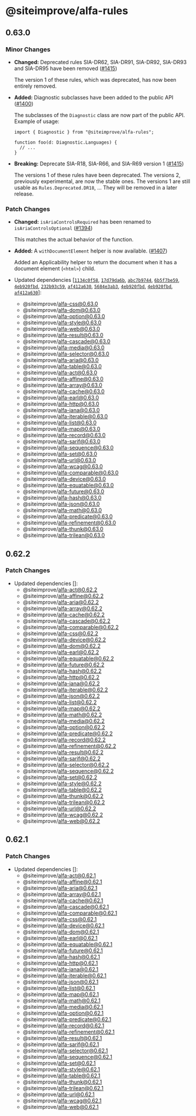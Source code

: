 # @siteimprove/alfa-rules

## 0.63.0

### Minor Changes

- **Changed:** Deprecated rules SIA-DR62, SIA-DR91, SIA-DR92, SIA-DR93 and SIA-DR95 have been removed ([#1415](https://github.com/Siteimprove/alfa/pull/1415))

  The version 1 of these rules, which was deprecated, has now been entirely removed.

- **Added:** Diagnostic subclasses have been added to the public API ([#1400](https://github.com/Siteimprove/alfa/pull/1400))

  The subclasses of the `Diagnostic` class are now part of the public API.
  Example of usage:

  ```
  import { Diagnostic } from "@siteimprove/alfa-rules";

  function foo(d: Diagnostic.Languages) {
    // ...
  }
  ```

- **Breaking:** Deprecate SIA-R18, SIA-R66, and SIA-R69 version 1 ([#1415](https://github.com/Siteimprove/alfa/pull/1415))

  The versions 1 of these rules have been deprecated. The versions 2, previously experimental, are now the stable ones.
  The versions 1 are still usable as `Rules.Deprecated.DR18`, … They will be removed in a later release.

### Patch Changes

- **Changed:** `isAriaControlsRequired` has been renamed to `isAriaControlsOptional` ([#1394](https://github.com/Siteimprove/alfa/pull/1394))

  This matches the actual behavior of the function.

- **Added:** A `withDocumentElement` helper is now available. ([#1407](https://github.com/Siteimprove/alfa/pull/1407))

  Added an Applicability helper to return the document when it has a document element (`<html>`) child.

- Updated dependencies [[`1134c0f58`](https://github.com/Siteimprove/alfa/commit/1134c0f580f1562fdb9becd3f5e442abcb86dc86), [`17d79da6b`](https://github.com/Siteimprove/alfa/commit/17d79da6b2e6d7fd789344ba62cb6fe5744c02a4), [`abc7b9744`](https://github.com/Siteimprove/alfa/commit/abc7b9744985d9935a079e82fddfa668463442c0), [`6b5f7be59`](https://github.com/Siteimprove/alfa/commit/6b5f7be5918bbf04ac07bcbf422c3c75304ce4de), [`4eb920fbd`](https://github.com/Siteimprove/alfa/commit/4eb920fbd665f0a84432a79f87a11531480d1b29), [`232b93c59`](https://github.com/Siteimprove/alfa/commit/232b93c592cf8f20709c7430869e428d07e75bde), [`af412a630`](https://github.com/Siteimprove/alfa/commit/af412a6309e7eb1e8590d3f5e269bd95ac7d6f50), [`5684e3ab3`](https://github.com/Siteimprove/alfa/commit/5684e3ab32fe5022a11f4592d06acb4b7039d2a1), [`4eb920fbd`](https://github.com/Siteimprove/alfa/commit/4eb920fbd665f0a84432a79f87a11531480d1b29), [`4eb920fbd`](https://github.com/Siteimprove/alfa/commit/4eb920fbd665f0a84432a79f87a11531480d1b29), [`af412a630`](https://github.com/Siteimprove/alfa/commit/af412a6309e7eb1e8590d3f5e269bd95ac7d6f50)]:
  - @siteimprove/alfa-css@0.63.0
  - @siteimprove/alfa-dom@0.63.0
  - @siteimprove/alfa-option@0.63.0
  - @siteimprove/alfa-style@0.63.0
  - @siteimprove/alfa-web@0.63.0
  - @siteimprove/alfa-result@0.63.0
  - @siteimprove/alfa-cascade@0.63.0
  - @siteimprove/alfa-media@0.63.0
  - @siteimprove/alfa-selector@0.63.0
  - @siteimprove/alfa-aria@0.63.0
  - @siteimprove/alfa-table@0.63.0
  - @siteimprove/alfa-act@0.63.0
  - @siteimprove/alfa-affine@0.63.0
  - @siteimprove/alfa-array@0.63.0
  - @siteimprove/alfa-cache@0.63.0
  - @siteimprove/alfa-earl@0.63.0
  - @siteimprove/alfa-http@0.63.0
  - @siteimprove/alfa-iana@0.63.0
  - @siteimprove/alfa-iterable@0.63.0
  - @siteimprove/alfa-list@0.63.0
  - @siteimprove/alfa-map@0.63.0
  - @siteimprove/alfa-record@0.63.0
  - @siteimprove/alfa-sarif@0.63.0
  - @siteimprove/alfa-sequence@0.63.0
  - @siteimprove/alfa-set@0.63.0
  - @siteimprove/alfa-url@0.63.0
  - @siteimprove/alfa-wcag@0.63.0
  - @siteimprove/alfa-comparable@0.63.0
  - @siteimprove/alfa-device@0.63.0
  - @siteimprove/alfa-equatable@0.63.0
  - @siteimprove/alfa-future@0.63.0
  - @siteimprove/alfa-hash@0.63.0
  - @siteimprove/alfa-json@0.63.0
  - @siteimprove/alfa-math@0.63.0
  - @siteimprove/alfa-predicate@0.63.0
  - @siteimprove/alfa-refinement@0.63.0
  - @siteimprove/alfa-thunk@0.63.0
  - @siteimprove/alfa-trilean@0.63.0

## 0.62.2

### Patch Changes

- Updated dependencies []:
  - @siteimprove/alfa-act@0.62.2
  - @siteimprove/alfa-affine@0.62.2
  - @siteimprove/alfa-aria@0.62.2
  - @siteimprove/alfa-array@0.62.2
  - @siteimprove/alfa-cache@0.62.2
  - @siteimprove/alfa-cascade@0.62.2
  - @siteimprove/alfa-comparable@0.62.2
  - @siteimprove/alfa-css@0.62.2
  - @siteimprove/alfa-device@0.62.2
  - @siteimprove/alfa-dom@0.62.2
  - @siteimprove/alfa-earl@0.62.2
  - @siteimprove/alfa-equatable@0.62.2
  - @siteimprove/alfa-future@0.62.2
  - @siteimprove/alfa-hash@0.62.2
  - @siteimprove/alfa-http@0.62.2
  - @siteimprove/alfa-iana@0.62.2
  - @siteimprove/alfa-iterable@0.62.2
  - @siteimprove/alfa-json@0.62.2
  - @siteimprove/alfa-list@0.62.2
  - @siteimprove/alfa-map@0.62.2
  - @siteimprove/alfa-math@0.62.2
  - @siteimprove/alfa-media@0.62.2
  - @siteimprove/alfa-option@0.62.2
  - @siteimprove/alfa-predicate@0.62.2
  - @siteimprove/alfa-record@0.62.2
  - @siteimprove/alfa-refinement@0.62.2
  - @siteimprove/alfa-result@0.62.2
  - @siteimprove/alfa-sarif@0.62.2
  - @siteimprove/alfa-selector@0.62.2
  - @siteimprove/alfa-sequence@0.62.2
  - @siteimprove/alfa-set@0.62.2
  - @siteimprove/alfa-style@0.62.2
  - @siteimprove/alfa-table@0.62.2
  - @siteimprove/alfa-thunk@0.62.2
  - @siteimprove/alfa-trilean@0.62.2
  - @siteimprove/alfa-url@0.62.2
  - @siteimprove/alfa-wcag@0.62.2
  - @siteimprove/alfa-web@0.62.2

## 0.62.1

### Patch Changes

- Updated dependencies []:
  - @siteimprove/alfa-act@0.62.1
  - @siteimprove/alfa-affine@0.62.1
  - @siteimprove/alfa-aria@0.62.1
  - @siteimprove/alfa-array@0.62.1
  - @siteimprove/alfa-cache@0.62.1
  - @siteimprove/alfa-cascade@0.62.1
  - @siteimprove/alfa-comparable@0.62.1
  - @siteimprove/alfa-css@0.62.1
  - @siteimprove/alfa-device@0.62.1
  - @siteimprove/alfa-dom@0.62.1
  - @siteimprove/alfa-earl@0.62.1
  - @siteimprove/alfa-equatable@0.62.1
  - @siteimprove/alfa-future@0.62.1
  - @siteimprove/alfa-hash@0.62.1
  - @siteimprove/alfa-http@0.62.1
  - @siteimprove/alfa-iana@0.62.1
  - @siteimprove/alfa-iterable@0.62.1
  - @siteimprove/alfa-json@0.62.1
  - @siteimprove/alfa-list@0.62.1
  - @siteimprove/alfa-map@0.62.1
  - @siteimprove/alfa-math@0.62.1
  - @siteimprove/alfa-media@0.62.1
  - @siteimprove/alfa-option@0.62.1
  - @siteimprove/alfa-predicate@0.62.1
  - @siteimprove/alfa-record@0.62.1
  - @siteimprove/alfa-refinement@0.62.1
  - @siteimprove/alfa-result@0.62.1
  - @siteimprove/alfa-sarif@0.62.1
  - @siteimprove/alfa-selector@0.62.1
  - @siteimprove/alfa-sequence@0.62.1
  - @siteimprove/alfa-set@0.62.1
  - @siteimprove/alfa-style@0.62.1
  - @siteimprove/alfa-table@0.62.1
  - @siteimprove/alfa-thunk@0.62.1
  - @siteimprove/alfa-trilean@0.62.1
  - @siteimprove/alfa-url@0.62.1
  - @siteimprove/alfa-wcag@0.62.1
  - @siteimprove/alfa-web@0.62.1
